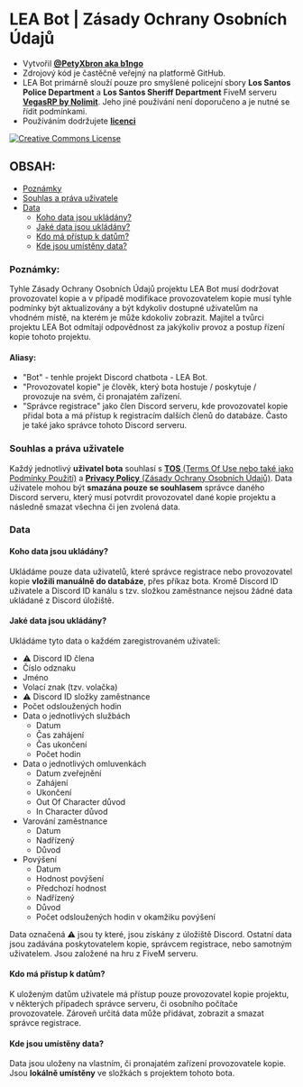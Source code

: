 # LEA Bot | Zásady Ochrany Osobních Údajů
- Vytvořil **[@PetyXbron aka b1ngo](https://github.com/PetyXbron/)**
- Zdrojový kód je častěčně veřejný na platformě GitHub.
- LEA Bot primárně slouží pouze pro smyšlené policejní sbory **Los Santos Police Department** a **Los Santos Sheriff Department** FiveM serveru **[VegasRP by Nolimit](https://nlmt.cc/)**. Jeho jiné používání není doporučeno a je nutné se řídit podmínkami.
- Používáním dodržujete **[licenci](/LICENSE.md)**

[![Creative Commons License](https://i.creativecommons.org/l/by-nc-nd/4.0/88x31.png)](http://creativecommons.org/licenses/by-nc-nd/4.0/)

## OBSAH:
- [Poznámky](#poznámky)
- [Souhlas a práva uživatele](#souhlas-a-práva-uživatele)
- [Data](#data)
    - [Koho data jsou ukládány?](#koho-data-jsou-ukládány)
    - [Jaké data jsou ukládány?](#jaké-data-jsou-ukládány)
    - [Kdo má přístup k datům?](#kdo-má-přístup-k-datům)
    - [Kde jsou umístěny data?](#kde-jsou-umístěny-data)

### Poznámky:
Tyhle Zásady Ochrany Osobních Údajů projektu LEA Bot musí dodržovat provozovatel kopie a v případě modifikace provozovatelem kopie musí tyhle podmínky být aktualizovány a být kdykoliv dostupné uživatelům na vhodném místě, na kterém je může kdokoliv zobrazit.
Majitel a tvůrci projektu LEA Bot odmítají odpovědnost za jakýkoliv provoz a postup řízení kopie tohoto projektu.
#### Aliasy:
- "Bot" - tenhle projekt Discord chatbota - LEA Bot.
- "Provozovatel kopie" je člověk, který bota hostuje / poskytuje / provozuje na svém, či pronajatém zařízení.
- "Správce registrace" jako člen Discord serveru, kde provozovatel kopie přidal bota a má přístup k registracím dalších členů do databáze. Často je také jako správce tohoto Discord serveru.

### Souhlas a práva uživatele
Každý jednotlivý **uživatel bota** souhlasí s [**TOS** (Terms Of Use nebo také jako Podmínky Použití)](/docs/terms-of-use.md) a [**Privacy Policy** (Zásady Ochrany Osobních Údajů)](/docs/privacy-policy.md).
Data uživatele mohou být **smazána pouze se souhlasem** správce daného Discord serveru, který musí potvrdit provozovatel dané kopie projektu a následně smazat všechna či jen zvolená data.

### Data
#### Koho data jsou ukládány?
Ukládáme pouze data uživatelů, které správce registrace nebo provozovatel kopie **vložili manuálně do databáze**, přes příkaz bota. Kromě Discord ID uživatele a Discord ID kanálu s tzv. složkou zaměstnance nejsou žádné data ukládané z Discord úložiště.

#### Jaké data jsou ukládány?
Ukládáme tyto data o každém zaregistrovaném uživateli:
- ⚠️ Discord ID člena
- Číslo odznaku
- Jméno
- Volací znak (tzv. volačka)
- ⚠️ Discord ID složky zaměstnance
- Počet odsloužených hodin
- Data o jednotlivých službách
    - Datum
    - Čas zahájení
    - Čas ukončení
    - Počet hodin
- Data o jednotlivých omluvenkách
    - Datum zveřejnění
    - Zahájení
    - Ukončení
    - Out Of Character důvod
    - In Character důvod
- Varování zaměstnance
    - Datum
    - Nadřízený
    - Důvod
- Povýšení
    - Datum
    - Hodnost povýšení
    - Předchozí hodnost
    - Nadřízený
    - Důvod
    - Počet odsloužených hodin v okamžiku povýšení

Data označená ⚠️ jsou ty které, jsou získány z úložiště Discord. Ostatní data jsou zadávána poskytovatelem kopie, správcem registrace, nebo samotným uživatelem. Jsou založené na hru z FiveM serveru.

#### Kdo má přístup k datům?
K uloženým datům uživatele má přístup pouze provozovatel kopie projektu, v některých případech správce serveru, či osobního počítače provozovatele. Zároveň určitá data může přidávat, zobrazit a smazat správce registrace.

#### Kde jsou umístěny data?
Data jsou uloženy na vlastním, či pronajatém zařízení provozovatele kopie. Jsou **lokálně umístěny** ve složkách s projektem tohoto bota.